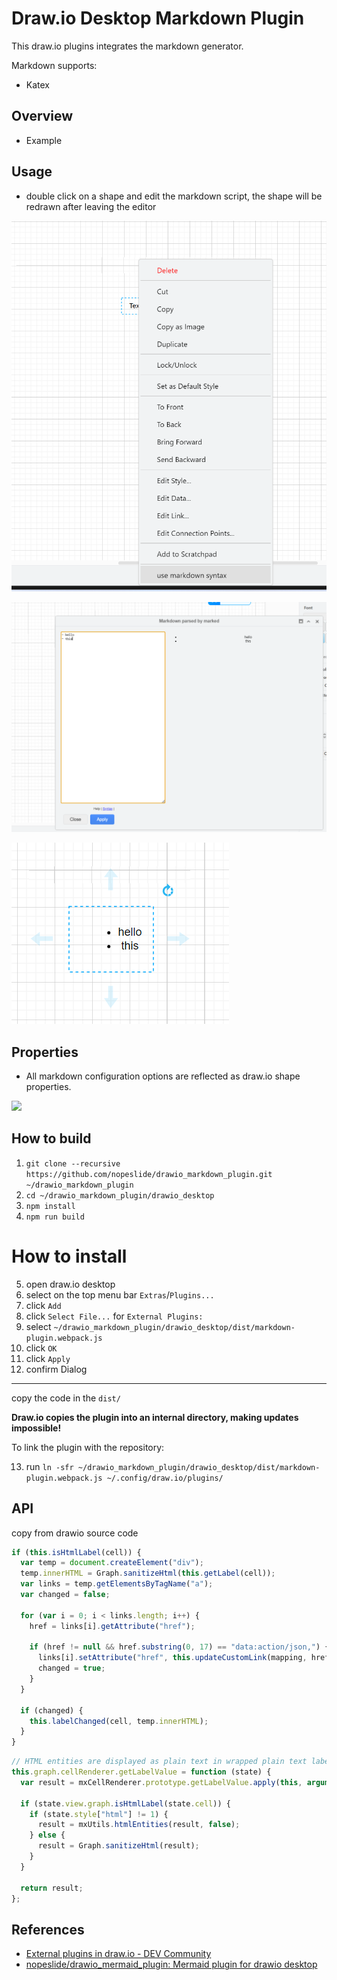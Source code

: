 # Draw.io Desktop Markdown Plugin

This draw.io plugins integrates the markdown generator.

Markdown supports:

- Katex

## Overview

- Example

## Usage

- double click on a shape and edit the markdown script, the shape will be redrawn after leaving the editor

![](assets/2023-09-19-11-08-40.png)

![](assets/2023-09-19-11-09-12.png)

![](assets/2023-09-19-11-09-22.png)

## Properties

- All markdown configuration options are reflected as draw.io shape properties.

![](/doc/properties.gif)

## How to build

1. `git clone --recursive https://github.com/nopeslide/drawio_markdown_plugin.git ~/drawio_markdown_plugin`
2. `cd ~/drawio_markdown_plugin/drawio_desktop`
3. `npm install`
4. `npm run build`

# How to install

5. open draw.io desktop
6. select on the top menu bar `Extras`/`Plugins...`
7. click `Add`
8. click `Select File...` for `External Plugins:`
9. select `~/drawio_markdown_plugin/drawio_desktop/dist/markdown-plugin.webpack.js`
10. click `OK`
11. click `Apply`
12. confirm Dialog

---

copy the code in the `dist/`

**Draw.io copies the plugin into an internal directory, making updates impossible!**

To link the plugin with the repository:

13. run `ln -sfr ~/drawio_markdown_plugin/drawio_desktop/dist/markdown-plugin.webpack.js ~/.config/draw.io/plugins/`

## API

copy from drawio source code

```js
if (this.isHtmlLabel(cell)) {
  var temp = document.createElement("div");
  temp.innerHTML = Graph.sanitizeHtml(this.getLabel(cell));
  var links = temp.getElementsByTagName("a");
  var changed = false;

  for (var i = 0; i < links.length; i++) {
    href = links[i].getAttribute("href");

    if (href != null && href.substring(0, 17) == "data:action/json,") {
      links[i].setAttribute("href", this.updateCustomLink(mapping, href));
      changed = true;
    }
  }

  if (changed) {
    this.labelChanged(cell, temp.innerHTML);
  }
}
```

```js
// HTML entities are displayed as plain text in wrapped plain text labels
this.graph.cellRenderer.getLabelValue = function (state) {
  var result = mxCellRenderer.prototype.getLabelValue.apply(this, arguments);

  if (state.view.graph.isHtmlLabel(state.cell)) {
    if (state.style["html"] != 1) {
      result = mxUtils.htmlEntities(result, false);
    } else {
      result = Graph.sanitizeHtml(result);
    }
  }

  return result;
};
```

## References

- [External plugins in draw.io - DEV Community](https://dev.to/parrotypoisson/external-plugins-in-drawio-25hd)
- [nopeslide/drawio_mermaid_plugin: Mermaid plugin for drawio desktop](https://github.com/nopeslide/drawio_mermaid_plugin)
